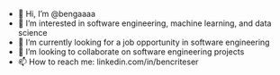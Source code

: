 - 👋 Hi, I’m @bengaaaa
- 👀 I’m interested in software engineering, machine learning, and data science
- 🌱 I’m currently looking for a job opportunity in software engineering
- 💞️ I’m looking to collaborate on software engineering projects
- 📫 How to reach me: linkedin.com/in/bencriteser
